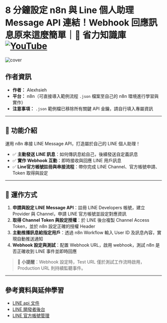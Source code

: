 # 8 分鐘設定 n8n 與 Line 個人助理 Message API 連結！Webhook 回應訊息原來這麼簡單｜🧠 省力知識庫[![YouTube](https://img.shields.io/badge/Watch%20on-YouTube-red?logo=youtube)](https://youtu.be/HJKDHJ5x1F0)

![cover](https://github.com/qwedsazxc78/ai-automation-n8n/blob/main/n8n/17-n8n-line-message-api/cover.png?raw=true)

## 作者資訊

* **作者：** Alexhsieh
* **平台：** n8n（可直接導入範例流程 `.json` 檔案至自己的 n8n 環境進行學習與實作）
* **注意事項：** `.json` 範例檔已移除所有關鍵 API 金鑰，請自行填入專屬資訊

---

## 📌 功能介紹

運用 n8n 串接 LINE Message API，打造屬於自己的 LINE 個人助理！

* ✅ **主動發送 LINE 訊息**：如何傳訊息給自己，後續發送自定義訊息
* ✅ **實作 Webhook 互動**：即時接收與回應 LINE 用戶訊息
* ✅ **Line官方帳號註冊與串接流程**：帶你完成 LINE Channel、官方帳號申請、Token 取得與設定

---

## 🔧 運作方式

1. **申請與設定 LINE Message API**：註冊 LINE Developers 帳號，建立 Provider 與 Channel，申請 LINE 官方帳號並設定對應資訊
2. **取得 Channel Token 與設定授權**：於 LINE 後台複製 Channel Access Token，並於 n8n 設定正確的授權 Header
3. **主動推播訊息給指定用戶**：透過 n8n Workflow 輸入 User ID 及訊息內容，實現自動推送通知
4. **Webhook 設定與測試**：配置 Webhook URL，啟用 webhook，測試 n8n 是否正確收到 LINE 事件並即時回應

> 🔑 **小提醒**：Webhook 設定時，Test URL 僅於測試工作流時啟用，Production URL 則持續監聽事件。

---

## 參考資料與延伸學習

* [LINE api 文件](https://developers.line.biz/en/docs/messaging-api/overview/)
* [LINE 開發者後台](https://developers.line.biz/console/)
* [LINE 官方帳號管理](https://manager.line.biz/)
